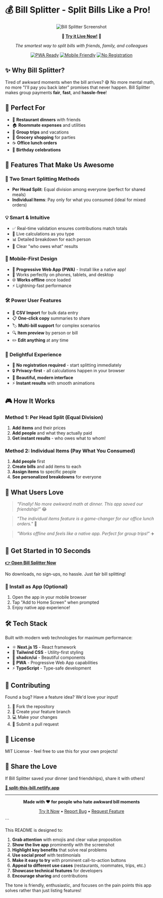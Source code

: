 # 💰 Bill Splitter - Split Bills Like a Pro! 

<div align="center">

![Bill Splitter Screenshot](https://sjc.microlink.io/fYtUjBHyiJle72DUpp2GOpasgrzfF4k_lskDEMJsWzQT1lC7WVlQ-c4NmGuEiEyAPsHcRb-Rta72Pt6GTd7Wqw.jpeg)

**🚀 [Try it Live Now!](https://split-this-bill.netlify.app) 🚀**

*The smartest way to split bills with friends, family, and colleagues*

[![PWA Ready](https://img.shields.io/badge/PWA-Ready-brightgreen.svg)](https://split-this-bill.netlify.app)
[![Mobile Friendly](https://img.shields.io/badge/Mobile-Friendly-blue.svg)](https://split-this-bill.netlify.app)
[![No Registration](https://img.shields.io/badge/No%20Registration-Required-orange.svg)](https://split-this-bill.netlify.app)

</div>

## ✨ Why Bill Splitter?

Tired of awkward moments when the bill arrives? 😅 No more mental math, no more "I'll pay you back later" promises that never happen. Bill Splitter makes group payments **fair**, **fast**, and **hassle-free**!

## 🎯 Perfect For

- 🍕 **Restaurant dinners** with friends
- 🏠 **Roommate expenses** and utilities  
- 🎉 **Group trips** and vacations
- 🛒 **Grocery shopping** for parties
- ☕ **Office lunch orders**
- 🎂 **Birthday celebrations**

## 🚀 Features That Make Us Awesome

### 📱 **Two Smart Splitting Methods**
- **Per Head Split**: Equal division among everyone (perfect for shared meals)
- **Individual Items**: Pay only for what you consumed (ideal for mixed orders)

### 💡 **Smart & Intuitive**
- ✅ Real-time validation ensures contributions match totals
- 🔄 Live calculations as you type
- 📊 Detailed breakdown for each person
- 🎯 Clear "who owes what" results

### 📱 **Mobile-First Design**
- 📲 **Progressive Web App (PWA)** - Install like a native app!
- 📱 Works perfectly on phones, tablets, and desktop
- 🌐 **Works offline** once loaded
- ⚡ Lightning-fast performance

### 🛠️ **Power User Features**
- 📄 **CSV Import** for bulk data entry
- 📋 **One-click copy** summaries to share
- 🏷️ **Multi-bill support** for complex scenarios
- 🔍 **Item preview** by person or bill
- ✏️ **Edit anything** at any time

### 🎨 **Delightful Experience**
- 🎯 **No registration required** - start splitting immediately
- 🔒 **Privacy-first** - all calculations happen in your browser
- 🎨 **Beautiful, modern interface**
- ⚡ **Instant results** with smooth animations

## 🎮 How It Works

### Method 1: Per Head Split (Equal Division)
1. **Add items** and their prices
2. **Add people** and what they actually paid
3. **Get instant results** - who owes what to whom!

### Method 2: Individual Items (Pay What You Consumed)
1. **Add people** first
2. **Create bills** and add items to each
3. **Assign items** to specific people
4. **See personalized breakdowns** for everyone

## 🌟 What Users Love

> *"Finally! No more awkward math at dinner. This app saved our friendship!"* 😂

> *"The individual items feature is a game-changer for our office lunch orders."* 🍕

> *"Works offline and feels like a native app. Perfect for group trips!"* ✈️

## 🚀 Get Started in 10 Seconds

**[👉 Open Bill Splitter Now](https://split-this-bill.netlify.app)**

No downloads, no sign-ups, no hassle. Just fair bill splitting! 

### 📲 Install as App (Optional)
1. Open the app in your mobile browser
2. Tap "Add to Home Screen" when prompted
3. Enjoy native app experience!

## 🛠️ Tech Stack

Built with modern web technologies for maximum performance:

- ⚛️ **Next.js 15** - React framework
- 🎨 **Tailwind CSS** - Utility-first styling
- 🧩 **shadcn/ui** - Beautiful components
- 📱 **PWA** - Progressive Web App capabilities
- ⚡ **TypeScript** - Type-safe development

## 🤝 Contributing

Found a bug? Have a feature idea? We'd love your input!

1. 🍴 Fork the repository
2. 🌟 Create your feature branch
3. 💻 Make your changes
4. 🚀 Submit a pull request

## 📄 License

MIT License - feel free to use this for your own projects!

## 🎉 Share the Love

If Bill Splitter saved your dinner (and friendships), share it with others!

**[🔗 split-this-bill.netlify.app](https://split-this-bill.netlify.app)**

---

<div align="center">

**Made with ❤️ for people who hate awkward bill moments**

[Try It Now](https://split-this-bill.netlify.app) • [Report Bug](https://github.com/yourusername/bill-splitter/issues) • [Request Feature](https://github.com/yourusername/bill-splitter/issues)

</div>
```

This README is designed to:

1. **Grab attention** with emojis and clear value proposition
2. **Show the live app** prominently with the screenshot
3. **Highlight key benefits** that solve real problems
4. **Use social proof** with testimonials
5. **Make it easy to try** with prominent call-to-action buttons
6. **Appeal to different use cases** (restaurants, roommates, trips, etc.)
7. **Showcase technical features** for developers
8. **Encourage sharing** and contributions

The tone is friendly, enthusiastic, and focuses on the pain points this app solves rather than just listing features!

